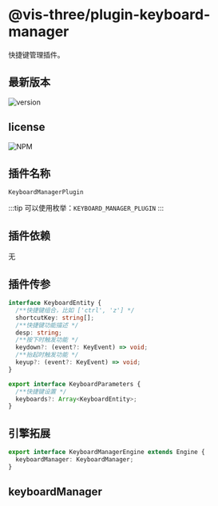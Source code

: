 # @vis-three/plugin-keyboard-manager

快捷键管理插件。

## 最新版本

<img alt="version" src="https://img.shields.io/npm/v/@vis-three/plugin-keyboard-manager">

## license

<img alt="NPM" src="https://img.shields.io/npm/l/@vis-three/plugin-keyboard-manager?color=blue">

## 插件名称

`KeyboardManagerPlugin`

:::tip
可以使用枚举：`KEYBOARD_MANAGER_PLUGIN`
:::

## 插件依赖

无

## 插件传参

```ts
interface KeyboardEntity {
  /**快捷键组合，比如 ['ctrl', 'z'] */
  shortcutKey: string[];
  /**快捷键功能描述 */
  desp: string;
  /**按下时触发功能 */
  keydown?: (event?: KeyEvent) => void;
  /**抬起时触发功能 */
  keyup?: (event?: KeyEvent) => void;
}

export interface KeyboardParameters {
  /**快捷键设置 */
  keyboards?: Array<KeyboardEntity>;
}
```

## 引擎拓展

```ts
export interface KeyboardManagerEngine extends Engine {
  keyboardManager: KeyboardManager;
}
```

## keyboardManager

